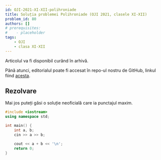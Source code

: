 ```yaml
---
id: OJI-2021-XI-XII-polihroniade
title: Soluția problemei Polihroniade (OJI 2021, clasele XI-XII)
problem_id: 80
authors: []
# prerequisites:
#    - placeholder
tags:
    - OJI
    - clasa XI-XII
---
```


Articolul va fi disponibil curând în arhivă.

Până atunci, editorialul poate fi accesat în repo-ul nostru de GitHub, linkul fiind [acesta](https://github.com/roalgo-discord/Romanian-Olympiad-Solutions/blob/main/OJI%20(regional%20olympiad)/2021/11-12.pdf).

## Rezolvare

Mai jos puteți găsi o soluție neoficială care ia punctajul maxim.

```cpp
#include <iostream>
using namespace std;

int main() {
    int a, b;
    cin >> a >> b;

    cout << a + b << '\n';
    return 0;
}
```
